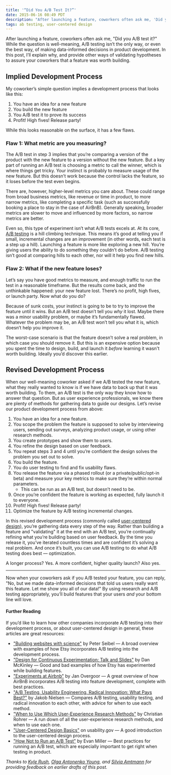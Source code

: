 ```yaml
---
title: '“Did You A/B Test It?”'
date: 2015-06-16 08:49 PDT
description: "After launching a feature, coworkers often ask me, 'Did you A/B test it?' While the question is well-meaning, A/B testing isn’t the only way, or even the best way, of making data-informed decisions in product development. In this post, I’ll explain why, and provide other ways of validating hypotheses to assure your coworkers that a feature was worth building."
tags: ab testing, user-centered design
---
```


After launching a feature, coworkers often ask me, "Did you A/B test it?" While the question is well-meaning, A/B testing isn’t the only way, or even the best way, of making data-informed decisions in product development. In this post, I’ll explain why, and provide other ways of validating hypotheses to assure your coworkers that a feature was worth building.

## Implied Development Process

My coworker’s simple question implies a development process that looks like this:

1. You have an idea for a new feature
2. You build the new feature
3. You A/B test it to prove its success
4. Profit! High fives! Release party!

While this looks reasonable on the surface, it has a few flaws.

### Flaw 1: What metric are you measuring?

The A/B test in step 3 implies that you’re comparing a version of the product with the new feature to a version without the new feature. But a key part of running an A/B test is choosing a metric to call the winner, which is where things get tricky. Your instinct is probably to measure usage of the new feature. But this doesn’t work because the control lacks the feature, so it loses before the test even begins.

There are, however, higher-level metrics you care about. These could range from broad business metrics, like revenue or time in product, to more narrow metrics, like completing a specific task (such as successfully booking a place to stay in the case of AirBnB). Generally speaking, broader metrics are slower to move and influenced by more factors, so narrow metrics are better.

Even so, this type of experiment isn’t what A/B tests excels at. At its core, [A/B testing](https://www.optimizely.com/ab-testing/) is a hill climbing technique. This means it’s good at telling you if small, incremental changes are an improvement (in other words, each test is a step up a hill). Launching a feature is more like exploring a new hill. You’re giving users the ability to do something they couldn’t do before. A/B testing isn’t good at comparing hills to each other, nor will it help you find new hills.

### Flaw 2: What if the new feature loses?

Let’s say you have good metrics to measure, and enough traffic to run the test in a reasonable timeframe. But the results come back, and the unthinkable happened: your new feature lost. There’s no profit, high fives, or launch party. Now what do you do?

Because of sunk costs, your instinct is going to be to try to improve the feature until it wins. But an A/B test doesn’t tell you _why_ it lost. Maybe there was a minor usability problem, or maybe it’s fundamentally flawed. Whatever the problem may be, an A/B test won’t tell you what it is, which doesn’t help you improve it.

The worst-case scenario is that the feature doesn’t solve a real problem, in which case you should remove it. But this is an expensive option because you spent the time to design, build, and launch it _before_ learning it wasn't worth building. Ideally you’d discover this earlier.

## Revised Development Process

When our well-meaning coworker asked if we A/B tested the new feature, what they really wanted to know is if we have data to back up that it was worth building. To them, an A/B test is the only way they know how to answer that question. But as user experience professionals, we know there are plenty of methods for gathering data to guide our designs. Let’s revise our product development process from above:

1. You have an idea for a new feature.
1. You scope the problem the feature is supposed to solve by interviewing users, sending out surveys, analyzing product usage, or using other research methods.
1. You create prototypes and show them to users.
1. You refine the design based on user feedback.
1. You repeat steps 3 and 4 until you’re confident the design solves the problem you set out to solve.
1. You build the feature.
1. You do user testing to find and fix usability flaws.
1. You release the feature via a phased rollout (or a private/public/opt-in beta) and measure your key metrics to make sure they’re within normal parameters.
    - This can be run as an A/B test, but doesn’t need to be.
1. Once you’re confident the feature is working as expected, fully launch it to everyone.
1. Profit! High fives! Release party!
1. Optimize the feature by A/B testing incremental changes.

In this revised development process (commonly called [user-centered design](http://www.usability.gov/what-and-why/user-centered-design.html)), you’re gathering data every step of the way. Rather than building a feature and "validating" it at the end with an A/B test, you’re continually refining what you’re building based on user feedback. By the time you release it, you’ve iterated countless times and are confident it’s solving a real problem. And once it’s built, you can use A/B testing to do what A/B testing does best — optimization.

A longer process? Yes. A more confident, higher quality launch? Also yes.

---

Now when your coworkers ask if you A/B tested your feature, you can reply, "No, but we made data-informed decisions that told us users really want this feature. Let me show you all of our data!" By using research and A/B testing appropriately, you’ll build features that your users _and_ your bottom line will love.

#### Further Reading

If you’d like to learn how other companies incorporate A/B testing into their development process, or about user-centered design in general, these articles are great resources:

- ["Building websites with science"](https://codeascraft.com/2012/06/21/building-websites-with-science/) by Peter Seibel — A broad overview with examples of how Etsy incorporates A/B testing into the development process.
- ["Design for Continuous Experimentation: Talk and Slides"](http://mcfunley.com/design-for-continuous-experimentation) by Dan McKinley — Good and bad examples of how Etsy has experimented while building features.
- ["Experiments at Airbnb"](http://nerds.airbnb.com/experiments-at-airbnb/) by Jan Overgoor — A great overview of how AirBnB incorporates A/B testing into feature development, complete with best practices.
- ["A/B Testing, Usability Engineering, Radical Innovation: What Pays Best?"](http://www.nngroup.com/articles/ab-testing-usability-engineering/) by Jakob Nielsen — Compares A/B testing, usability testing, and radical innovation to each other, with advice for when to use each method.
- ["When to Use Which User-Experience Research Methods"](http://www.nngroup.com/articles/which-ux-research-methods/) by Christian Rohrer — A run down of all the user-experience research methods, and when to use each one.
- ["User-Centered Design Basics"](http://www.usability.gov/what-and-why/user-centered-design.html) on usability.gov — A good introduction to the user-centered design process.
- ["How Not to Run an A/B Test"](http://www.evanmiller.org/how-not-to-run-an-ab-test.html) by Evan Miller — Best practices for running an A/B test, which are especially important to get right when testing in product.

_Thanks to [Kyle Rush](http://kylerush.net/), [Olga Antonenko Young](https://twitter.com/olgavyoung), and [Silvia Amtmann](https://twitter.com/hiSilv) for providing feedback on earlier drafts of this post._
